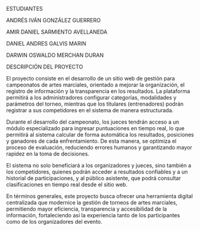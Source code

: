 ESTUDIANTES

ANDRÉS IVÁN GONZÁLEZ GUERRERO

AMIR DANIEL SARMIENTO AVELLANEDA

DANIEL ANDRES GALVIS MARIN

DARWIN OSWALDO MERCHAN DURAN




DESCRIPCIÓN DEL PROYECTO

El proyecto consiste en el desarrollo de un sitio web de gestión para campeonatos de artes marciales, orientado a mejorar la organización, el registro de información y la transparencia en los resultados. La plataforma permitirá a los administradores configurar categorías, modalidades y parámetros del torneo, mientras que los titulares (entrenadores) podrán registrar a sus competidores en el sistema de manera estructurada.

Durante el desarrollo del campeonato, los jueces tendrán acceso a un módulo especializado para ingresar puntuaciones en tiempo real, lo que permitirá al sistema calcular de forma automática los resultados, posiciones y ganadores de cada enfrentamiento. De esta manera, se optimiza el proceso de evaluación, reduciendo errores humanos y garantizando mayor rapidez en la toma de decisiones.

El sistema no solo beneficiará a los organizadores y jueces, sino también a los competidores, quienes podrán acceder a resultados confiables y a un historial de participaciones, y al público asistente, que podrá consultar clasificaciones en tiempo real desde el sitio web.

En términos generales, este proyecto busca ofrecer una herramienta digital centralizada que modernice la gestión de torneos de artes marciales, permitiendo mayor eficiencia, transparencia y accesibilidad de la información, fortaleciendo así la experiencia tanto de los participantes como de los organizadores del evento.
